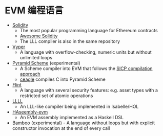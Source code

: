 # EVM 编程语言

* [Solidity](https://github.com/ethereum/solidity)
  * The most popular programming language for Ethereum contracts
  * [Awesome Solidity](https://github.com/bkrem/awesome-solidity)
  * The LLL compiler is also in the same repository
* [Vyper](https://github.com/ethereum/vyper)
  * A language with overflow-checking, numeric units but without unlimited loops
* [Pyramid Scheme](https://github.com/MichaelBurge/pyramid-scheme) \(experimental\)
  * A Scheme compiler into EVM that follows the [SICP compilation approach](https://mitpress.mit.edu/sicp/full-text/book/book-Z-H-35.html#%_sec_5.5)
  * [ceagle](https://github.com/MichaelBurge/ceagle) compiles C into Pyramid Scheme
* [Flint](https://github.com/franklinsch/flint)
  * A language with several security features: e.g. asset types with a restricted set of atomic operations
* [LLLL](https://github.com/mmalvarez/eth-isabelle/blob/master/example/LLLL.thy)
  * An LLL-like compiler being implemented in Isabelle/HOL
* [HAseembly-evm](https://github.com/takenobu-hs/haskell-ethereum-assembly)
  * An EVM assembly implemented as a Haskell DSL
* [Bamboo](https://github.com/pirapira/bamboo) \(experimental\)    - A language without loops but with explicit constructor invocation at the end of every call

